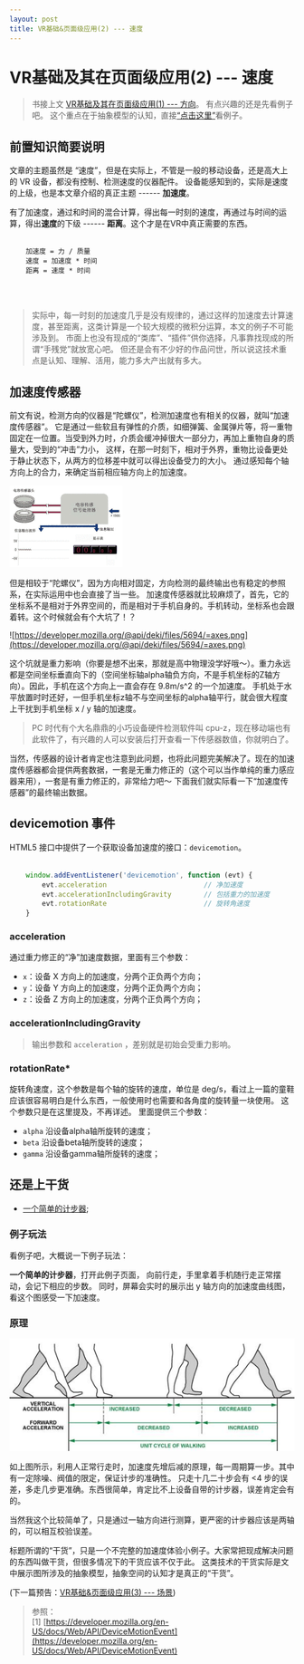 ```yaml
---
layout: post
title: VR基础&页面级应用(2) --- 速度
---
```


# VR基础及其在页面级应用(2) --- 速度

> 书接上文 [VR基础及其在页面级应用(1) --- 方向](/2016/11/24/vr_gyroscope.html)。 有点兴趣的还是先看例子吧。
这个重点在于抽象模型的认知，直接[“点击这里”](#anchor3)看例子。

## 前置知识简要说明

文章的主题虽然是 “速度”，但是在实际上，不管是一般的移动设备，还是高大上的 VR 设备，都没有控制、检测速度的仪器配件。
设备能感知到的，实际是速度的上级，也是本文章介绍的真正主题 ------ **加速度**。

有了加速度，通过和时间的混合计算，得出每一时刻的速度，再通过与时间的运算，得出**速度**的下级 ------ **距离**。这个才是在VR中真正需要的东西。

~~~

    加速度 = 力 / 质量
    速度 = 加速度 * 时间  
    距离 = 速度 * 时间
    
~~~

<br/>

> 实际中，每一时刻的加速度几乎是没有规律的，通过这样的加速度去计算速度，甚至距离，这类计算是一个较大规模的微积分运算，本文的例子不可能涉及到。
市面上也没有现成的“类库”、“插件”供你选择，凡事靠找现成的所谓“手残党”就放宽心吧。
但还是会有不少好的作品问世，所以说这技术重点是认知、理解、活用，能力多大产出就有多大。

## 加速度传感器

前文有说，检测方向的仪器是“陀螺仪”，检测加速度也有相关的仪器，就叫“加速度传感器”。
它是通过一些软且有弹性的介质，如细弹簧、金属弹片等，将一重物固定在一位置。当受到外力时，介质会缓冲掉很大一部分力，再加上重物自身的质量大，受到的“冲击”力小，
这样，在那一时刻下，相对于外界，重物比设备更处于静止状态下，从两方的位移差中就可以得出设备受力的大小。
通过感知每个轴方向上的合力，来确定当前相应轴方向上的加速度。

![alt](/img/vr/acceleration.gif)

但是相较于“陀螺仪”，因为方向相对固定，方向检测的最终输出也有稳定的参照系，在实际运用中也会直接了当一些。
加速度传感器就比较麻烦了，首先，它的坐标系不是相对于外界空间的，而是相对于手机自身的。手机转动，坐标系也会跟着转。这个时候就会有个大坑了！？

![https://developer.mozilla.org/@api/deki/files/5694/=axes.png](https://developer.mozilla.org/@api/deki/files/5694/=axes.png)

这个坑就是重力影响（你要是想不出来，那就是高中物理没学好哦～）。重力永远都是空间坐标垂直向下的（空间坐标轴alpha轴负方向，不是手机坐标的Z轴方向）。因此，手机在这个方向上一直会存在 9.8m/s^2 的一个加速度。
手机处于水平放置时时还好，一但手机坐标z轴不与空间坐标的alpha轴平行，就会很大程度上干扰到手机坐标 x / y 轴的加速度。

> PC 时代有个大名鼎鼎的小巧设备硬件检测软件叫 cpu-z，现在移动端也有此软件了，有兴趣的人可以安装后打开查看一下传感器数值，你就明白了。

当然，传感器的设计者肯定也注意到此问题，也将此问题完美解决了。现在的加速度传感器都会提供两套数据，一套是无重力修正的（这个可以当作单纯的重力感应器来用），一套是有重力修正的，非常给力吧～
下面我们就实际看一下“加速度传感器”的最终输出数据。

## devicemotion 事件

HTML5 接口中提供了一个获取设备加速度的接口：`devicemotion`。

~~~javascript

    window.addEventListener('devicemotion', function (evt) {
        evt.acceleration                        // 净加速度
        evt.accelerationIncludingGravity        // 包括重力的加速度
        evt.rotationRate                        // 旋转角速度
    }

~~~

### acceleration

通过重力修正的“净”加速度数据，里面有三个参数：

* `x`：设备 X 方向上的加速度，分两个正负两个方向；
* `y`：设备 Y 方向上的加速度，分两个正负两个方向；
* `z`：设备 Z 方向上的加速度，分两个正负两个方向；

### accelerationIncludingGravity

> 输出参数和 `acceleration` ，差别就是初始会受重力影响。

### rotationRate*

旋转角速度，这个参数是每个轴的旋转的速度，单位是 deg/s，看过上一篇的童鞋应该很容易明白是什么东西，一般使用时也需要和各角度的旋转量一块使用。
这个参数只是在这里提及，不再详述。
里面提供三个参数：

* `alpha` 沿设备alpha轴所旋转的速度；
* `beta` 沿设备beta轴所旋转的速度；
* `gamma` 沿设备gamma轴所旋转的速度；

## 还是上干货

* [一个简单的计步器](/page/vr/acceleration.html);

### 例子玩法

看例子吧，大概说一下例子玩法：

**一个简单的计步器**，打开此例子页面，
向前行走，手里拿着手机随行走正常摆动，会记下相应的步数。
同时，屏幕会实时的展示出 y 轴方向的加速度曲线图，看这个图感受一下加速度。

### 原理

![count-step](/img/vr/count-step.jpg)

如上图所示，利用人正常行走时，加速度先增后减的原理，每一周期算一步。其中有一定除噪、阀值的限定，保证计步的准确性。
只走十几二十步会有 <4 步的误差，多走几步更准确。东西很简单，肯定比不上设备自带的计步器，误差肯定会有的。

当然我这个比较简单了，只是通过一轴方向进行测算，更严密的计步器应该是两轴的，可以相互校验误差。

标题所谓的“干货”，只是一个不完整的加速度体验小例子。大家常把现成解决问题的东西叫做干货，但很多情况下的干货应该不仅于此。
这类技术的干货实际是文中展示图所涉及的抽象模型，抽象空间的认知才是真正的“干货”。

(下一篇预告：[VR基础&页面级应用(3) --- 场景](#))

> 参照：  
[1] [https://developer.mozilla.org/en-US/docs/Web/API/DeviceMotionEvent](https://developer.mozilla.org/en-US/docs/Web/API/DeviceMotionEvent)  
